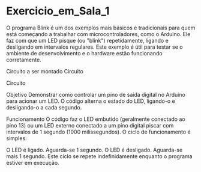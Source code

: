 # Exercicio_em_Sala_1
O programa Blink é um dos exemplos mais básicos e tradicionais para quem está começando a trabalhar com microcontroladores, como o Arduino. Ele faz com que um LED pisque (ou "blink") repetidamente, ligando e desligando em intervalos regulares. Este exemplo é útil para testar se o ambiente de desenvolvimento e o hardware estão funcionando corretamente.

Circuito a ser montado
Circuito

Circuito

Objetivo
Demonstrar como controlar um pino de saída digital no Arduino para acionar um LED. O código alterna o estado do LED, ligando-o e desligando-o a cada segundo.

Funcionamento
O código faz o LED embutido (geralmente conectado ao pino 13) ou um LED externo conectado a um pino digital piscar com intervalos de 1 segundo (1000 milissegundos). O ciclo de funcionamento é simples:

O LED é ligado.
Aguarda-se 1 segundo.
O LED é desligado.
Aguarda-se mais 1 segundo.
Este ciclo se repete indefinidamente enquanto o programa estiver em execução.

